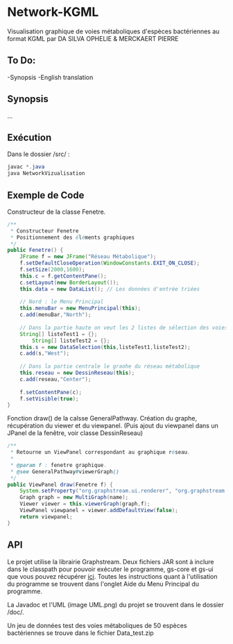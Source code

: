 # Network-KGML
Visualisation graphique de voies métaboliques d'espèces bactériennes au format KGML
par DA SILVA OPHELIE & MERCKAERT PIERRE


 To Do:
 ------
-Synopsis
-English translation


 Synopsis
 --------

...

 Exécution
 ---------
 Dans le dossier /src/ :
```java
javac *.java
java NetworkVizualisation
 ```
 

 Exemple de Code
 ---------------

Constructeur de la classe Fenetre.
```java
/**
 * Constructeur Fenetre
 * Positionnement des éléments graphiques
 */
public Fenetre() {
	JFrame f = new JFrame("Réseau Métabolique");
	f.setDefaultCloseOperation(WindowConstants.EXIT_ON_CLOSE);
	f.setSize(2000,1600);
	this.c = f.getContentPane();
	c.setLayout(new BorderLayout());
	this.data = new DataList(); // Les données d'entrée triées
	
	// Nord : le Menu Principal
	this.menuBar = new MenuPrincipal(this);
	c.add(menuBar,"North");
	
	// Dans la partie haute on veut les 2 listes de sélection des voies et des bactéries
	String[] listeTest1 = {}; 
		String[] listeTest2 = {}; 
	this.s = new DataSelection(this,listeTest1,listeTest2);
	c.add(s,"West");
	
	// Dans la partie centrale le graohe du réseau métabolique
	this.reseau = new DessinReseau(this);
	c.add(reseau,"Center");
		
	f.setContentPane(c);
	f.setVisible(true);
}
```


Fonction draw() de la calsse GeneralPathway.
Création du graphe, récupération du viewer et du viewpanel.
(Puis ajout du viewpanel dans un JPanel de la fenêtre, voir classe DessinReseau)
```java
/**
 * Retourne un ViewPanel correspondant au graphique réseau.
 * 
 * @param f : fenetre graphique.
 * @see GeneralPathway#viewerGraph()
 */
public ViewPanel draw(Fenetre f) {
	System.setProperty("org.graphstream.ui.renderer", "org.graphstream.ui.j2dviewer.J2DGraphRenderer");
	Graph graph = new MultiGraph(name);
	Viewer viewer = this.viewerGraph(graph,f);
	ViewPanel viewpanel = viewer.addDefaultView(false);
	return viewpanel;
}
```

 API
 ---
Le projet utilise la librairie Graphstream. Deux fichiers JAR sont à inclure dans le classpath pour pouvoir exécuter le programme, gs-core et gs-ui que vous pouvez récupérer [ici](http://graphstream-project.org/download/).
Toutes les instructions quant à l'utilisation du programme se trouvent dans l'onglet Aide du Menu Principal du programme.

La Javadoc et l'UML (image UML.png) du projet se trouvent dans le dossier /doc/.

Un jeu de données test des voies métaboliques de 50 espèces bactériennes se trouve dans le fichier Data_test.zip
